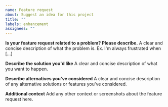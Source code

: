 ```yaml
---
name: Feature request
about: Suggest an idea for this project
title: ""
labels: enhancement
assignees: ""
---
```


**Is your feature request related to a problem? Please describe.** A clear and concise description of what the problem is. Ex. I'm always
frustrated when [...]

**Describe the solution you'd like** A clear and concise description of what you want to happen.

**Describe alternatives you've considered** A clear and concise description of any alternative solutions or features you've considered.

**Additional context** Add any other context or screenshots about the feature request here.
